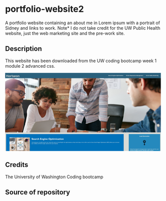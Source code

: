 # portfolio-website2
A portfolio website containing an about me in Lorem ipsum with a portrait of Sidney and links to work. Note* I do not take credit for the UW Public Health website, just the web marketing site and the pre-work site.

## Description

This website has been downloaded from the UW coding bootcamp week 1 module 2 advanced css.

![A team of four marketing professionals, strategizing the next marketing campaign.](https://github.com/SidneyBasa/web-marketing-office2/blob/main/assets/images/screenshot.jpg?raw=true)

## Credits

The University of Washington Coding bootcamp

## Source of repository
